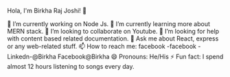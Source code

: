 Hola, I'm Birkha Raj Joshi! 👋

🔭 I’m currently working on Node Js.
🌱 I’m currently learning more about MERN stack.
👯 I’m looking to collaborate on Youtube.
🤔 I’m looking for help with content based related documentation.
💬 Ask me about React, express or any web-related stuff.
📫 How to reach me: facebook -facebook -Linkedn-@Birkha Facebook@Birkha
😄 Pronouns: He/His
⚡ Fun fact: I spend almost 12 hours listening to songs every day.
